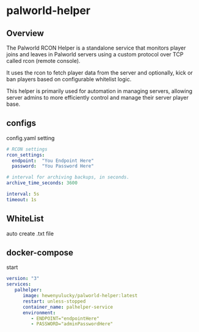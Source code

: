 # palworld-helper

## Overview

The Palworld RCON Helper is a standalone service that monitors player joins and leaves in Palworld servers using a custom protocol over TCP called rcon (remote console). 

It uses the rcon to fetch player data from the server and optionally, kick or ban players based on configurable whitelist logic.

This helper is primarily used for automation in managing servers, allowing server admins to more efficiently control and manage their server player base.


## configs

config.yaml setting

```yaml
# RCON settings
rcon_settings:
  endpoint:  "You Endpoint Here"
  password:  "You Password Here"

# interval for archiving backups, in seconds. 
archive_time_seconds: 3600

interval: 5s
timeout: 1s
```

## WhiteList

auto create .txt file


## docker-compose

start

```yaml
version: "3"
services:
   palhelper:
      image: hewenyulucky/palworld-helper:latest
      restart: unless-stopped
      container_name: palhelper-service
      environment:
         - ENDPOINT="endpointHere"         
         - PASSWORD="adminPasswordHere"
```